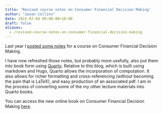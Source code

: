 ```yaml
---
title: 'Revised course notes on Consumer Financial Decision Making'
author: "Jason Collins"
date: 2022-07-04 09:00:00+10:00
draft: false
aliases:
  - /revised-course-notes-on-consumer-financial-decision-making
---
```

Last year I [posted some notes](/course-notes-on-applied-consumer-financial-decision-making/) for a course on Consumer Financial Decision Making.

I have now refreshed those notes, but probably more usefully, also put them into book form using [Quarto](https://quarto.org). Relative to this blog, which is built using markdown and Hugo, Quarto allows the incorporation of computation. It also allows for richer formatting and cross-referencing (without becoming the pain that is LaTeX), and easy production of an associated pdf. I am in the process of converting some of the my other lecture materials into Quarto books.

You can access the new online book on Consumer Financial Decision Making [here](https://cfdm.jasoncollins.blog).
